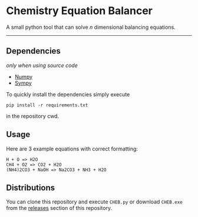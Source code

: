 # Chemistry Equation Balancer
 A small python tool that can solve *n* dimensional balancing equations.
***
## Dependencies
*only when using source code*
 - [Numpy](https://numpy.org/)
 - [Sympy](https://www.sympy.org/en/index.html)

 To quickly install the dependencies simply execute
 ```
 pip install -r requirements.txt
 ```
 in the repository cwd.

## Usage
Here are 3 example equations with correct formatting:
```
H + O => H2O
CH4 + O2 => CO2 + H2O
(NH4)2CO3 + NaOH => Na2CO3 + NH3 + H2O
```

## Distributions
You can clone this repository and execute ```CHEB.py``` or download ```CHEB.exe``` from the [releases](https://github.com/AdinAck/Chemistry-Equation-Balancer/releases) section of this repository.
